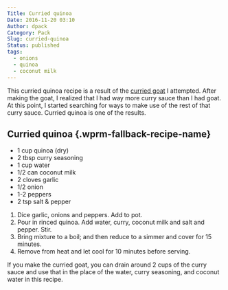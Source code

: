 ```yaml
---
Title: Curried quinoa
Date: 2016-11-20 03:10
Author: dpack
Category: Pack
Slug: curried-quinoa
Status: published
tags:
  - onions
  - quinoa
  - coconut milk
---
```


This curried quinoa recipe is a result of the [curried goat](/posts/curried-goat) I attempted. After making the goat, I realized that I had way more curry sauce than I had goat. At this point, I started searching for ways to make use of the rest of that curry sauce. Curried quinoa is one of the results. <!--WPRM Recipe 104-->

<div class="wprm-fallback-recipe">

Curried quinoa {.wprm-fallback-recipe-name}
--------------

<div class="wprm-fallback-recipe-ingredients">

-   1 cup quinoa (dry)
-   2 tbsp curry seasoning
-   1 cup water
-   1/2 can coconut milk
-   2 cloves garlic
-   1/2 onion
-   1-2 peppers
-   2 tsp salt & pepper

</div>

<div class="wprm-fallback-recipe-instructions">

1.  Dice garlic, onions and peppers. Add to pot.
2.  Pour in rinced quinoa. Add water, curry, coconut milk and salt and pepper. Stir.
3.  Bring mixture to a boil; and then reduce to a simmer and cover for 15 minutes.
4.  Remove from heat and let cool for 10 minutes before serving.

</div>

<div class="wprm-fallback-recipe-notes">

If you make the curried goat, you can drain around 2 cups of the curry sauce and use that in the place of the water, curry seasoning, and coconut water in this recipe.

</div>

</div>

<!--End WPRM Recipe-->

